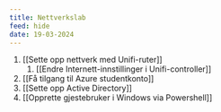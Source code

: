 ```yaml
---
title: Nettverkslab
feed: hide
date: 19-03-2024
---
```


1. [[Sette opp nettverk med Unifi-ruter]]
	1. [[Endre Internett-innstillinger i Unifi-controller]]
2. [[Få tilgang til Azure studentkonto]]
3. [[Sette opp Active Directory]]
4. [[Opprette gjestebruker i Windows via Powershell]]
